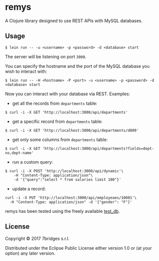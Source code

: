 # remys

A Clojure library designed to use REST APIs with MySQL databases.

## Usage

``` shell
$ lein run -- -u <username> -p <password> -d <database> start
```

The server will be listening on port `3000`.

You can specify the hostname and the port of the MySQL database you wish to
interact with:

``` shell
$ lein run -- -H <hostname> -P <port> -u <username> -p <password> -d <database> start
```

Now you can interact with your database via REST. Examples:

- get all the records from `departments` table:
``` shell
$ curl -i -X GET 'http://localhost:3000/api/departments'
```

- get a specific record from `departments` table:
``` shell
$ curl -i -X GET 'http://localhost:3000/api/departments/d009'
```

- get only some columns from `departments` table:
``` shell
$ curl -i -X GET 'http://localhost:3000/api/departments?fields=dept-no,dept-name'
```

- run a custom query:
``` shell
$ curl -i -X POST 'http://localhost:3000/api/dynamic'\
    -H "Content-Type: application/json"\
    -d '{"query":"select * from salaries limit 100"}'
```

- update a record:

``` shell
curl -i -X PUT 'http://localhost:3000/api/employeaes/10001'\
  -H "Content-Type: application/json" -d '{"gender": "F"}'
```

remys has been tested using the freely available
[test_db](https://github.com/datacharmer/test_db).

## License

Copyright © 2017 7bridges s.r.l.

Distributed under the Eclipse Public License either version 1.0 or (at
your option) any later version.
